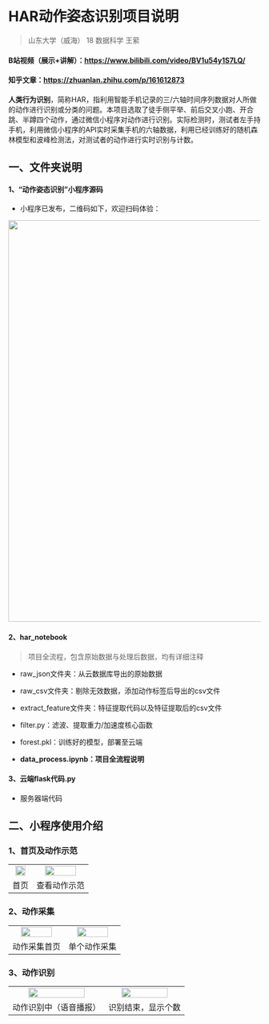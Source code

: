 # HAR动作姿态识别项目说明

> 山东大学（威海）   18 数据科学 王萦



#### B站视频（展示+讲解）：https://www.bilibili.com/video/BV1u54y1S7LQ/

#### 知乎文章：https://zhuanlan.zhihu.com/p/161612873



**人类行为识别**，简称HAR，指利用智能手机记录的三/六轴时间序列数据对人所做的动作进行识别或分类的问题。本项目选取了徒手侧平举、前后交叉小跑、开合跳、半蹲四个动作，通过微信小程序对动作进行识别。实际检测时，测试者左手持手机，利用微信小程序的API实时采集手机的六轴数据，利用已经训练好的随机森林模型和波峰检测法，对测试者的动作进行实时识别与计数。



## 一、文件夹说明

#### 1、“动作姿态识别”小程序源码

+ 小程序已发布，二维码如下，欢迎扫码体验：

<img src='https://picb.zhimg.com/80/v2-d2b7ad8cc633d003ed12c83ae04b2f47_1440w.jpg' width='800px'>

#### 2、har_notebook

> 项目全流程，包含原始数据与处理后数据，均有详细注释

+ raw_json文件夹：从云数据库导出的原始数据

+ raw_csv文件夹：剔除无效数据，添加动作标签后导出的csv文件

+ extract_feature文件夹：特征提取代码以及特征提取后的csv文件

+ filter.py：滤波、提取重力/加速度核心函数

+ forest.pkl：训练好的模型，部署至云端

+ **data_process.ipynb：项目全流程说明**

  

#### 3、云端flask代码.py

* 服务器端代码



## 二、小程序使用介绍

### 1、首页及动作示范

<table>
    <tr>
        <td ><center><img src="https://img-blog.csdnimg.cn/20200726154913985.jpg?x-oss-process=image/watermark,type_ZmFuZ3poZW5naGVpdGk,shadow_10,text_aHR0cHM6Ly9ibG9nLmNzZG4ubmV0L3FxXzQ1NTE3Njcy,size_16,color_FFFFFF,t_70"  width="80%"></center></td>
        <td ><center><img src="https://img-blog.csdnimg.cn/20200726154913790.jpg?x-oss-process=image/watermark,type_ZmFuZ3poZW5naGVpdGk,shadow_10,text_aHR0cHM6Ly9ibG9nLmNzZG4ubmV0L3FxXzQ1NTE3Njcy,size_16,color_FFFFFF,t_70"  width="80%"></center></td>
    </tr>
    <tr>
        <td><center>首页</center></td>
        <td><center>查看动作示范</center> </td>
    </tr>
</table>




### 2、动作采集

<table>
    <tr>
       <td ><center><img src="https://img-blog.csdnimg.cn/20200726154914114.jpg?x-oss-process=image/watermark,type_ZmFuZ3poZW5naGVpdGk,shadow_10,text_aHR0cHM6Ly9ibG9nLmNzZG4ubmV0L3FxXzQ1NTE3Njcy,size_16,color_FFFFFF,t_70"  width="80%"> </center></td>
        <td ><center><img src="https://img-blog.csdnimg.cn/2020072615491489.jpg?x-oss-process=image/watermark,type_ZmFuZ3poZW5naGVpdGk,shadow_10,text_aHR0cHM6Ly9ibG9nLmNzZG4ubmV0L3FxXzQ1NTE3Njcy,size_16,color_FFFFFF,t_70"  width="80%"></center></td>
    </tr>
    <tr>
        <td><center>动作采集首页</center></td>
        <td><center>单个动作采集</center> </td>
    </tr>
</table>




### 3、动作识别

<table>
    <tr>
        <td ><center><img src="https://img-blog.csdnimg.cn/2020072615491411.jpg?x-oss-process=image/watermark,type_ZmFuZ3poZW5naGVpdGk,shadow_10,text_aHR0cHM6Ly9ibG9nLmNzZG4ubmV0L3FxXzQ1NTE3Njcy,size_16,color_FFFFFF,t_70"  width="80%"> </center></td>
        <td ><center><img src="https://img-blog.csdnimg.cn/2020072615491498.jpg?x-oss-process=image/watermark,type_ZmFuZ3poZW5naGVpdGk,shadow_10,text_aHR0cHM6Ly9ibG9nLmNzZG4ubmV0L3FxXzQ1NTE3Njcy,size_16,color_FFFFFF,t_70"  width="80%"></center></td>
    </tr>
    <tr>
        <td><center>动作识别中（语音播报）</center></td>
        <td><center>识别结束，显示个数</center> </td>
    </tr>
</table>



